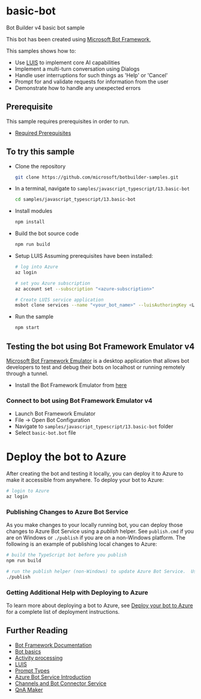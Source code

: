# basic-bot
Bot Builder v4 basic bot sample

This bot has been created using [Microsoft Bot Framework](https://dev.botframework.com),

This samples shows how to:
- Use [LUIS](https://www.luis.ai) to implement core AI capabilities
- Implement a multi-turn conversation using Dialogs
- Handle user interruptions for such things as 'Help' or 'Cancel'
- Prompt for and validate requests for information from the user
- Demonstrate how to handle any unexpected errors

## Prerequisite
This sample requires prerequisites in order to run.
- [Required Prerequisites][41]


## To try this sample
- Clone the repository
    ```bash
    git clone https://github.com/microsoft/botbuilder-samples.git
    ```
- In a terminal, navigate to `samples/javascript_typescript/13.basic-bot`
    ```bash
    cd samples/javascript_typescript/13.basic-bot
    ```
- Install modules
    ```bash
    npm install
    ```
- Build the bot source code
    ```bash
    npm run build
    ```

- Setup LUIS
    Assuming prerequisites have been installed:
    ```bash
    # log into Azure
    az login
    ```
    ```bash
    # set you Azure subscription
    az account set --subscription "<azure-subscription>"
    ```
    ```bash
    # Create LUIS service application
    msbot clone services --name "<your_bot_name>" --luisAuthoringKey <LUIS-authoring-key> --code-dir "." --location westus --sdkLanguage "Node" --folder deploymentScripts/msbotClone --verbose
    ```
- Run the sample
  ```bash
  npm start
  ```


## Testing the bot using Bot Framework Emulator **v4**
[Microsoft Bot Framework Emulator](https://github.com/microsoft/botframework-emulator) is a desktop application that allows bot developers to test and debug their bots on localhost or running remotely through a tunnel.

- Install the Bot Framework Emulator from [here](https://github.com/Microsoft/BotFramework-Emulator/releases)

### Connect to bot using Bot Framework Emulator v4
- Launch Bot Framework Emulator
- File -> Open Bot Configuration
- Navigate to `samples/javascript_typescript/13.basic-bot` folder
- Select `basic-bot.bot` file

# Deploy the bot to Azure
After creating the bot and testing it locally, you can deploy it to Azure to make it accessible from anywhere.  To deploy your bot to Azure:

```bash
# login to Azure
az login
```

### Publishing Changes to Azure Bot Service
As you make changes to your locally running bot, you can deploy those changes to Azure Bot Service using a _publish_ helper.  See `publish.cmd` if you are on Windows or `./publish` if you are on a non-Windows platform.  The following is an example of publishing local changes to Azure:

```bash
# build the TypeScript bot before you publish
npm run build
```

```bash
# run the publish helper (non-Windows) to update Azure Bot Service.  Use publish.cmd if running on Windows
./publish
```

### Getting Additional Help with Deploying to Azure
To learn more about deploying a bot to Azure, see [Deploy your bot to Azure][40] for a complete list of deployment instructions.


## Further Reading
- [Bot Framework Documentation](https://docs.botframework.com)
- [Bot basics](https://docs.microsoft.com/en-us/azure/bot-service/bot-builder-basics?view=azure-bot-service-4.0)
- [Activity processing](https://docs.microsoft.com/en-us/azure/bot-service/bot-builder-concept-activity-processing?view=azure-bot-service-4.0)
- [LUIS](https://www.luis.ai)
- [Prompt Types](https://docs.microsoft.com/en-us/azure/bot-service/bot-builder-prompts?view=azure-bot-service-4.0&tabs=javascript)
- [Azure Bot Service Introduction](https://docs.microsoft.com/en-us/azure/bot-service/bot-service-overview-introduction?view=azure-bot-service-4.0)
- [Channels and Bot Connector Service](https://docs.microsoft.com/en-us/azure/bot-service/bot-concepts?view=azure-bot-service-4.0)
- [QnA Maker](https://qnamaker.ai)


[40]: https://aka.ms/azuredeployment
[41]: ./PREREQUISITES.md



